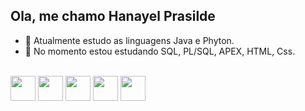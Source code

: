 ## Ola, me chamo Hanayel Prasilde 

- 🚀 Atualmente estudo as linguagens Java e Phyton.
- 👾 No momento estou estudando SQL, PL/SQL, APEX, HTML, Css.

<div style= "display: inline-block"><br>
<img aline="center" heitgh="40" width="40" src="https://cdn.jsdelivr.net/gh/devicons/devicon@latest/icons/azuresqldatabase/azuresqldatabase-original.svg" />
<img aline="center" heitgh="40" width="40" src="https://cdn.jsdelivr.net/gh/devicons/devicon@latest/icons/java/java-original.svg" />
<img aline="center" heitgh="30" width="40" src="https://cdn.jsdelivr.net/gh/devicons/devicon@latest/devicon.min.css"/>
<img aline="center" heitgh="30" width="40" src="https://cdn.jsdelivr.net/gh/devicons/devicon@latest/icons/css3/css3-original.svg" />     
<img aline="center" heitgh="30" width="40" src="https://cdn.jsdelivr.net/gh/devicons/devicon@latest/icons/html5/html5-original.svg" />
          
  
</div>
